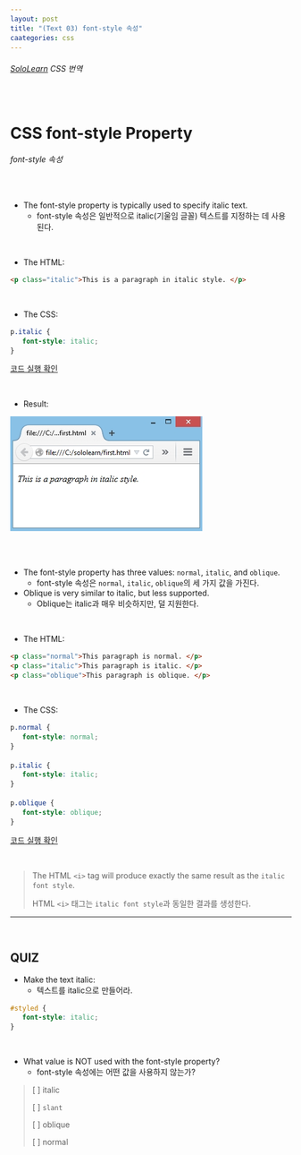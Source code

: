 ```yaml
---
layout: post
title: "(Text 03) font-style 속성"
caategories: css
---
```


###### [SoloLearn](https://www.sololearn.com/) CSS 번역

<br>

# CSS font-style Property

###### font-style 속성

<br>

- The font-style property is typically used to specify italic text.
  - font-style 속성은 일반적으로 italic(기울임 글꼴) 텍스트를 지정하는 데 사용된다.

<br>

- The HTML:

```html
<p class="italic">This is a paragraph in italic style. </p>
```

<br>

- The CSS:

```css
p.italic {
   font-style: italic;
}
```

[코드 실행 확인](https://code.sololearn.com/514/#css)

<br>

- Result:

![img](/assets/img/css-sololearn-text-03-01.png)

<br>

<br>

- The font-style property has three values: `normal`, `italic`, and `oblique`.
  - font-style 속성은 `normal`, `italic`, `oblique`의 세 가지 값을 가진다.
- Oblique is very similar to italic, but less supported.
  - Oblique는 italic과 매우 비슷하지만, 덜 지원한다.

<br>

- The HTML:

```html
<p class="normal">This paragraph is normal. </p>
<p class="italic">This paragraph is italic. </p>
<p class="oblique">This paragraph is oblique. </p>
```

<br>

- The CSS:

```css
p.normal {
   font-style: normal;
}

p.italic {
   font-style: italic;
}

p.oblique {
   font-style: oblique;
}
```

[코드 실행 확인](https://code.sololearn.com/515/#css)

<br>

> The HTML `<i>` tag will produce exactly the same result as the `italic font style`.
>
> HTML `<i>` 태그는 `italic font style`과 동일한 결과를 생성한다.

------

<br>

## QUIZ

- Make the text italic:
  - 텍스트를 italic으로 만들어라.

```css
#styled {
   font-style: italic;
}
```

<br>

- What value is NOT used with the font-style property?
  - font-style 속성에는 어떤 값을 사용하지 않는가?

> [ ] italic
>
> [ ] `slant`
>
> [ ] oblique
>
> [ ] normal

<br>
